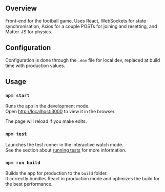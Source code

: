 ## Overview

Front-end for the football game. Uses React, WebSockets for state synchronisation, Axios for a couple POSTs for joining and resetting, and Matter-JS for physics.

## Configuration

Configuration is done through the `.env` file for local dev, replaced at build time with production values.<br />

## Usage

### `npm start`

Runs the app in the development mode.<br />
Open [http://localhost:3000](http://localhost:3000) to view it in the browser.

The page will reload if you make edits.<br />

### `npm test`

Launches the test runner in the interactive watch mode.<br />
See the section about [running tests](https://facebook.github.io/create-react-app/docs/running-tests) for more information.

### `npm run build`

Builds the app for production to the `build` folder.<br />
It correctly bundles React in production mode and optimizes the build for the best performance.

